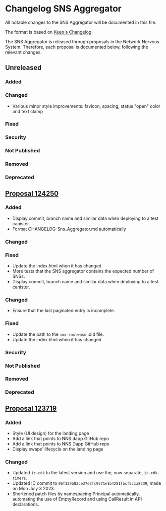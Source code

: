 # Changelog SNS Aggregator

All notable changes to the SNS Aggregator will be documented in this file.

The format is based on [Keep a Changelog](https://keepachangelog.com/en/1.0.0/).

The SNS Aggregator is released through proposals in the Network Nervous System. Therefore, each proposal is documented below, following the relevant changes.

## Unreleased

### Added

### Changed

- Various minor style improvements: favicon, spacing, status "open" color and text clamp

### Fixed

### Security

### Not Published

### Removed

### Deprecated

## [Proposal 124250](https://nns.ic0.app/proposal/?u=qoctq-giaaa-aaaaa-aaaea-cai&proposal=124250)

### Added

- Display commit, branch name and similar data when deploying to a test canister.
- Format CHANGELOG-Sns_Aggregator.md automatically

### Changed

### Fixed

- Update the index.html when it has changed.
- More tests that the SNS aggregator contains the expected number of SNSs.
- Display commit, branch name and similar data when deploying to a test canister.

### Changed

- Ensure that the last paginated entry is incomplete.

### Fixed

- Update the path to the `nns-sns-wasm` .did file.
- Update the index.html when it has changed.

### Security

### Not Published

### Removed

### Deprecated

## [Proposal 123719](https://nns.ic0.app/proposal/?u=qoctq-giaaa-aaaaa-aaaea-cai&proposal=123719)

### Added

- Style (UI design) for the landing page
- Add a link that points to NNS dapp GitHub repo
- Add a link that points to NNS Dapp GitHub repo
- Display swaps' lifecycle on the landing page

### Changed

- Updated `ic-cdk` to the latest version and use the, now separate, `ic-cdk-timers`.
- Updated IC commit to `06f339b83ce37e3fc9571e1b4251fbcf5c1a8239`, made on Mon July 3 2023.
- Shortened patch files by namespacing Principal automatically, automating the use of EmptyRecord and using CallResult in API declarations.

